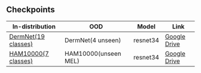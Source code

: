 
## Checkpoints
| In-distribution | OOD | Model | Link | 
|-----|-----|-----|-----| 
|[DermNet(19 classes)]() | DermNet(4 unseen) | resnet34 | [Google Drive]() |
|[HAM10000(7 classes)]() | HAM10000(unseen MEL) | resnet34 | [Google Drive]() |

